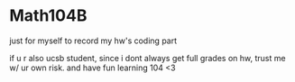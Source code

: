 # Math104B

just for myself to record my hw's coding part

if u r also ucsb student, since i dont always get full grades on hw, trust me w/ ur own risk. and have fun learning 104 <3
